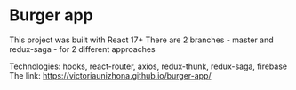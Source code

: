 # Burger app

This project was built with React 17+
There are 2 branches - master and redux-saga - for 2 different approaches

Technologies: hooks, react-router, axios, redux-thunk, redux-saga, firebase
The link: https://victoriaunizhona.github.io/burger-app/

